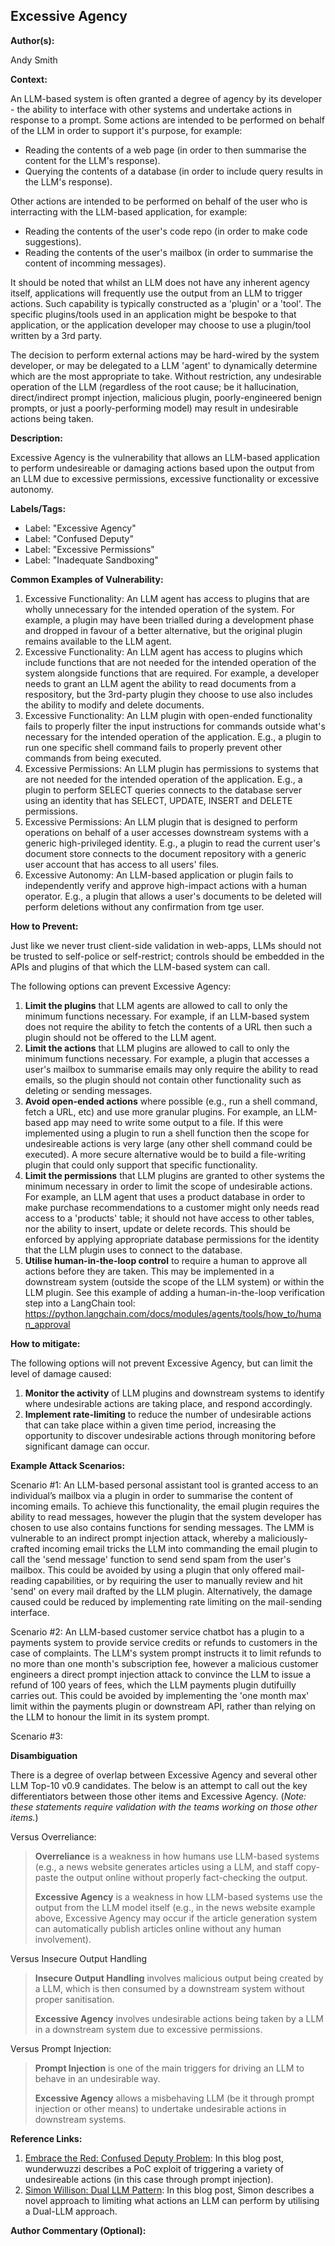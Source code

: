 ## Excessive Agency

**Author(s):**

Andy Smith

**Context:**

An LLM-based system is often granted a degree of agency by its developer - the ability to interface with other systems and undertake actions in response to a prompt. Some actions are intended to be performed on behalf of the LLM in order to support it's purpose, for example:
 - Reading the contents of a web page (in order to then summarise the content for the LLM's response).
 - Querying the contents of a database (in order to include query results in the LLM's response).

Other actions are intended to be performed on behalf of the user who is interracting with the LLM-based application, for example:
 - Reading the contents of the user's code repo (in order to make code suggestions).
 - Reading the contents of the user's mailbox (in order to summarise the content of incomming messages).

It should be noted that whilst an LLM does not have any inherent agency itself, applications will frequently use the output from an LLM to trigger actions. Such capability is typically constructed as a 'plugin' or a 'tool'. The specific plugins/tools used in an application might be bespoke to that application, or the application developer may choose to use a plugin/tool written by a 3rd party.

The decision to perform external actions may be hard-wired by the system developer, or may be delegated to a LLM 'agent' to dynamically determine which are the most appropriate to take. Without restriction, any undesirable operation of the LLM (regardless of the root cause; be it hallucination, direct/indirect prompt injection, malicious plugin, poorly-engineered benign prompts, or just a poorly-performing model) may result in undesirable actions being taken.

**Description:**

Excessive Agency is the vulnerability that allows an LLM-based application to perform undesireable or damaging actions based upon the output from an LLM due to excessive permissions, excessive functionality or excessive autonomy.

**Labels/Tags:**

- Label: "Excessive Agency"
- Label: "Confused Deputy"
- Label: "Excessive Permissions"
- Label: "Inadequate Sandboxing"

**Common Examples of Vulnerability:**

1. Excessive Functionality: An LLM agent has access to plugins that are wholly unnecessary for the intended operation of the system. For example, a plugin may have been trialled during a development phase and dropped in favour of a better alternative, but the original plugin remains available to the LLM agent.
2. Excessive Functionality: An LLM agent has access to plugins which include functions that are not needed for the intended operation of the system alongside functions that are required. For example, a developer needs to grant an LLM agent the ability to read documents from a respository, but the 3rd-party plugin they choose to use also includes the ability to modify and delete documents.
3. Excessive Functionality: An LLM plugin with open-ended functionality fails to properly filter the input instructions for commands outside what's necessary for the intended operation of the application. E.g., a plugin to run one specific shell command fails to properly prevent other commands from being executed.
4. Excessive Permissions: An LLM plugin has permissions to systems that are not needed for the intended operation of the application. E.g., a plugin to perform SELECT queries connects to the database server using an identity that has SELECT, UPDATE, INSERT and DELETE permissions.
5. Excessive Permissions: An LLM plugin that is designed to perform operations on behalf of a user accesses downstream systems with a generic high-privileged identity. E.g., a plugin to read the current user's document store connects to the document repository with a generic user account that has access to all users' files.
6. Excessive Autonomy: An LLM-based application or plugin fails to independently verify and approve high-impact actions with a human operator. E.g., a plugin that allows a user's documents to be deleted will perform deletions without any confirmation from tge user. 

**How to Prevent:**

Just like we never trust client-side validation in web-apps, LLMs should not be trusted to self-police or self-restrict; controls should be embedded in the APIs and plugins of that which the LLM-based system can call.

The following options can prevent Excessive Agency:

1. **Limit the plugins** that LLM agents are allowed to call to only the minimum functions necessary. For example, if an LLM-based system does not require the ability to fetch the contents of a URL then such a plugin should not be offered to the LLM agent.
2. **Limit the actions** that LLM plugins are allowed to call to only the minimum functions necessary. For example, a plugin that accesses a user's mailbox to summarise emails may only require the ability to read emails, so the plugin should not contain other functionality such as deleting or sending messages.
3. **Avoid open-ended actions** where possible (e.g., run a shell command, fetch a URL, etc) and use more granular plugins. For example, an LLM-based app may need to write some output to a file. If this were implemented using a plugin to run a shell function then the scope for undesireable actions is very large (any other shell command could be executed). A more secure alternative would be to build a file-writing plugin that could only support that specific functionality.
4. **Limit the permissions** that LLM plugins are granted to other systems the minimum necessary in order to limit the scope of undesirable actions. For example, an LLM agent that uses a product database in order to make purchase recommendations to a customer might only needs read access to a 'products' table; it should not have access to other tables, nor the ability to insert, update or delete records. This should be enforced by applying appropriate database permissions for the identity that the LLM plugin uses to connect to the database.
5. **Utilise human-in-the-loop control** to require a human to approve all actions before they are taken. This may be implemented in a downstream system (outside the scope of the LLM system) or within the LLM plugin. See this example of adding a human-in-the-loop verification step into a LangChain tool: https://python.langchain.com/docs/modules/agents/tools/how_to/human_approval

**How to mitigate:**

The following options will not prevent Excessive Agency, but can limit the level of damage caused:

1. **Monitor the activity** of LLM plugins and downstream systems to identify where undesirable actions are taking place, and respond accordingly.
2. **Implement rate-limiting** to reduce the number of undesirable actions that can take place within a given time period, increasing the opportunity to discover undesirable actions through monitoring before significant damage can occur.

**Example Attack Scenarios:**

Scenario #1: An LLM-based personal assistant tool is granted access to an individual’s mailbox via a plugin in order to summarise the content of incoming emails. To achieve this functionality, the email plugin requires the ability to read messages, however the plugin that the system developer has chosen to use also contains functions for sending messages. The LMM is vulnerable to an indirect prompt injection attack, whereby a maliciously-crafted incoming email tricks the LLM into commanding the email plugin to call the 'send message' function to send send spam from the user's mailbox. This could be avoided by using a plugin that only offered mail-reading capabilities, or by requiring the user to manually review and hit 'send' on every mail drafted by the LLM plugin. Alternatively, the damage caused could be reduced by implementing rate limiting on the mail-sending interface.

Scenario #2: An LLM-based customer service chatbot has a plugin to a payments system to provide service credits or refunds to customers in the case of complaints. The LLM's system prompt instructs it to limit refunds to no more than one month's subscription fee, however a malicious customer engineers a direct prompt injection attack to convince the LLM to issue a refund of 100 years of fees, which the LLM payments plugin dutifuilly carries out. This could be avoided by implementing the 'one month max' limit within the payments plugin or downstream API, rather than relying on the LLM to honour the limit in its system prompt.

Scenario #3: 

**Disambiguation**

There is a degree of overlap between Excessive Agency and several other LLM Top-10 v0.9 candidates. The below is an attempt to call out the key differentiators between those other items and Excessive Agency. (_Note: these statements require validation with the teams working on those other items._)

Versus Overreliance:
> **Overreliance** is a weakness in how humans use LLM-based systems (e.g., a news website generates articles using a LLM, and staff copy-paste the output online without properly fact-checking the output.
> 
> **Excessive Agency** is a weakness in how LLM-based systems use the output from the LLM model itself (e.g., in the news website example above, Excessive Agency may occur if the article generation system can automatically publish articles online without any human involvement).

Versus Insecure Output Handling
> **Insecure Output Handling** involves malicious output being created by a LLM, which is then consumed by a downstream system without proper sanitisation.
> 
> **Excessive Agency** involves undesirable actions being taken by a LLM in a downstream system due to excessive permissions.

Versus Prompt Injection:
> **Prompt Injection** is one of the main triggers for driving an LLM to behave in an undesirable way.
>
> **Excessive Agency** allows a misbehaving LLM (be it through prompt injection or other means) to undertake undesirable actions in downstream systems.

**Reference Links:**

1. [Embrace the Red: Confused Deputy Problem](https://embracethered.com/blog/posts/2023/chatgpt-cross-plugin-request-forgery-and-prompt-injection./): In this blog post, wunderwuzzi describes a PoC exploit of triggering a variety of undesireable actions (in this case through prompt injection).
2. [Simon Willison: Dual LLM Pattern](https://simonwillison.net/2023/Apr/25/dual-llm-pattern/): In this blog post, Simon describes a novel approach to limiting what actions an LLM can perform by utilising a Dual-LLM approach.

**Author Commentary (Optional):**

